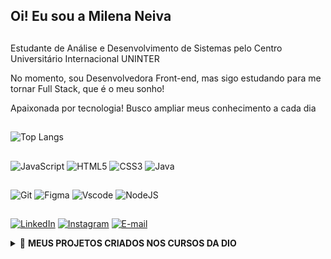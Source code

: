 ## Oi! Eu sou a Milena Neiva

##

Estudante de Análise e Desenvolvimento de Sistemas pelo Centro Universitário Internacional UNINTER

No momento, sou Desenvolvedora Front-end, mas sigo estudando para me tornar Full Stack, que é o meu sonho!

Apaixonada por tecnologia! Busco ampliar meus conhecimento a cada dia

##

![Top Langs](https://github-readme-stats-git-masterrstaa-rickstaa.vercel.app/api/top-langs/?username=milenaneiva&layout=compact&bg_color=000&border_color=30A3DC&title_color=E94D5F&text_color=FFF)


               
## 
![JavaScript](https://img.shields.io/badge/JavaScript-F7DF1E?style=for-the-badge&logo=javascript&logoColor=black)
![HTML5](https://img.shields.io/badge/HTML5-E34F26?style=for-the-badge&logo=html5&logoColor=white)
![CSS3](https://img.shields.io/badge/CSS3-1572B6?style=for-the-badge&logo=css3&logoColor=white)
![Java](https://img.shields.io/badge/Java-ED8B00?logo=java&logoColor=white&style=for-the-badge)

##
![Git](https://img.shields.io/badge/GIT-E44C30?style=for-the-badge&logo=git&logoColor=white)
![Figma](https://img.shields.io/badge/Figma-696969?style=for-the-badge&logo=figma&logoColor=figma)
![Vscode](https://img.shields.io/badge/Vscode-007ACC?style=for-the-badge&logo=visual-studio-code&logoColor=white)
![NodeJS](https://img.shields.io/badge/node.js-6DA55F?style=for-the-badge&logo=node.js&logoColor=white)

  
## 
[![LinkedIn](https://img.shields.io/badge/LinkedIn-0077B5?style=for-the-badge&logo=linkedin&logoColor=white)](https://www.linkedin.com/in/milena-costa-14a205196/)
[![Instagram](https://img.shields.io/badge/-Instagram-%23E4405F?style=for-the-badge&logo=instagram&logoColor=white)](https://www.instagram.com/milenaneiva/)
[![E-mail](https://img.shields.io/badge/-Email-000?style=for-the-badge&logo=microsoft-outlook&logoColor=007BFF)](mailto:millenaneiva@hotmail.com)


<details>
  <summary> 📘 <b>MEUS PROJETOS CRIADOS NOS CURSOS DA DIO<b> </summary>
  
</details>



